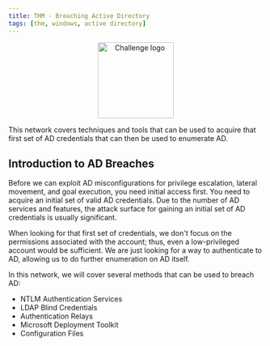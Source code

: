 ```yaml
---
title: THM - Breaching Active Directory
tags: [thm, windows, active directory]
---
```


<div style="text-align:center;">
<img src="https://tryhackme-images.s3.amazonaws.com/room-icons/a936e45c948fb10f2eec7768c7a32e66.png" alt="Challenge logo" style="height:150px;">
</div>

This network covers techniques and tools that can be used to acquire that first set of AD credentials that can then be used to enumerate AD.

## Introduction to AD Breaches

Before we can exploit AD misconfigurations for privilege escalation, lateral movement, and goal execution, you need initial access first. You need to acquire an initial set of valid AD credentials. Due to the number of AD services and features, the attack surface for gaining an initial set of AD credentials is usually significant. 

When looking for that first set of credentials, we don't focus on the permissions associated with the account; thus, even a low-privileged account would be sufficient. We are just looking for a way to authenticate to AD, allowing us to do further enumeration on AD itself.

In this network, we will cover several methods that can be used to breach AD:

- NTLM Authentication Services
- LDAP Blind Credentials
- Authentication Relays
- Microsoft Deployment Toolkit
- Configuration Files